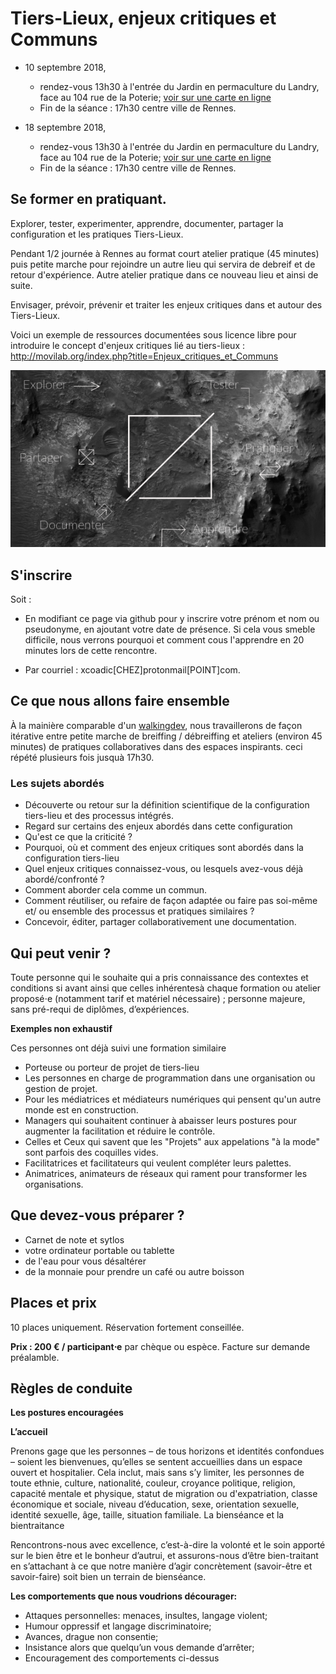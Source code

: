 # Tiers-Lieux, enjeux critiques et Communs

+ 10 septembre 2018, 
   + rendez-vous 13h30 à l'entrée du Jardin en permaculture du Landry, face au 104 rue de la Poterie; [voir sur une carte en ligne](https://www.openstreetmap.org/search?query=jardin%20landry#map=18/48.09401/-1.64173)
   + Fin de la séance : 17h30 centre ville de Rennes.
  
+ 18 septembre 2018, 
   + rendez-vous 13h30 à l'entrée du Jardin en permaculture du Landry, face au 104 rue de la Poterie; [voir sur une carte en ligne](https://www.openstreetmap.org/search?query=jardin%20landry#map=18/48.09401/-1.64173)
   + Fin de la séance : 17h30 centre ville de Rennes.

## Se former en pratiquant.

Explorer, tester, experimenter, apprendre, documenter, partager la configuration et les pratiques Tiers-Lieux.

Pendant 1/2 journée à Rennes au format court atelier pratique (45 minutes) puis petite marche pour rejoindre un autre lieu qui servira de debreif et de retour d'expérience. Autre atelier pratique dans ce nouveau lieu et ainsi de suite.

Envisager, prévoir, prévenir et traiter les enjeux critiques dans et autour des Tiers-Lieux.

Voici un exemple de ressources documentées sous licence libre pour introduire le concept d'enjeux critiques lié au tiers-lieux : <http://movilab.org/index.php?title=Enjeux_critiques_et_Communs>

![](/assets/images/til_1_original.jpg)

## S'inscrire

Soit :

+ En modifiant ce page via github pour y inscrire votre prénom et nom ou pseudonyme, en ajoutant votre date de présence.
Si cela vous smeble difficile, nous verrons pourquoi et comment cous l'apprendre en 20 minutes lors de cette rencontre.

+ Par courriel : xcoadic[CHEZ]protonmail[POINT]com.

## Ce que nous allons faire ensemble

À la mainière comparable d'un [walkingdev](http://walkingdev.fr), nous travaillerons de façon itérative entre petite marche de breiffing / débreiffing et ateliers (environ 45 minutes) de pratiques collaboratives dans des espaces inspirants. ceci répété plusieurs fois jusquà 17h30.

### Les sujets abordés

+ Découverte ou retour sur la définition scientifique de la configuration tiers-lieu et des processus intégrés.
+ Regard sur certains des enjeux abordés dans cette configuration
+ Qu'est ce que la criticité ?
+ Pourquoi, où et comment des enjeux critiques sont abordés dans la configuration tiers-lieu
+ Quel enjeux critiques connaissez-vous, ou lesquels avez-vous déjà abordé/confronté ?
+ Comment aborder cela comme un commun. 
+ Comment réutiliser, ou refaire de façon adaptée ou faire pas soi-même et/ ou ensemble des processus et pratiques similaires ?
+ Concevoir, éditer, partager collaborativement une documentation.

## Qui peut venir ?

Toute personne qui le souhaite qui a pris connaissance des contextes et conditions si avant ainsi que celles inhérentesà chaque formation ou atelier proposé⋅e (notamment tarif et matériel nécessaire) ; personne majeure, sans pré-requi de diplômes, d’expériences.

**Exemples non exhaustif**

Ces personnes ont déjà suivi une formation similaire

+ Porteuse ou porteur de projet de tiers-lieu
+ Les personnes en charge de programmation dans une organisation ou gestion de projet.
+ Pour les médiatrices et médiateurs numériques qui pensent qu'un autre monde est en construction.
+ Managers qui souhaitent continuer à abaisser leurs postures pour augmenter la facilitation et réduire le contrôle.
+ Celles et Ceux qui savent que les "Projets" aux appelations "à la mode" sont parfois des coquilles vides.
+ Facilitatrices et facilitateurs qui veulent compléter leurs palettes.
+ Animatrices, animateurs de réseaux qui rament pour transformer les organisations.


## Que devez-vous préparer ?

+ Carnet de note et sytlos
+ votre ordinateur portable ou tablette
+ de l'eau pour vous désaltérer
+ de la monnaie pour prendre un café ou autre boisson

## Places et prix

10 places uniquement. Réservation fortement conseillée.

**Prix : 200 € / participant⋅e** par chèque ou espèce. Facture sur demande préalamble. 

## Règles de conduite

**Les postures encouragées**

**L’accueil**

Prenons gage que les personnes – de tous horizons et identités confondues – soient les bienvenues, qu’elles se sentent accueillies dans un espace ouvert et hospitalier. Cela inclut, mais sans s’y limiter, les personnes de toute ethnie, culture, nationalité, couleur, croyance politique, religion, capacité mentale et physique, statut de migration ou d'expatriation, classe économique et sociale, niveau d’éducation, sexe, orientation sexuelle, identité sexuelle, âge, taille, situation familiale.
La bienséance et la bientraitance

Rencontrons-nous avec excellence, c’est-à-dire la volonté et le soin apporté sur le bien être et le bonheur d’autrui, et assurons-nous d’être bien-traitant en s’attachant à ce que notre manière d’agir concrètement (savoir-être et savoir-faire) soit bien un terrain de bienséance.

**Les comportements que nous voudrions décourager:**

+ Attaques personnelles: menaces, insultes, langage violent;
+ Humour oppressif et langage discriminatoire;
+ Avances, drague non consentie;
+ Insistance alors que quelqu’un vous demande d’arrêter;
+ Encouragement des comportements ci-dessus
